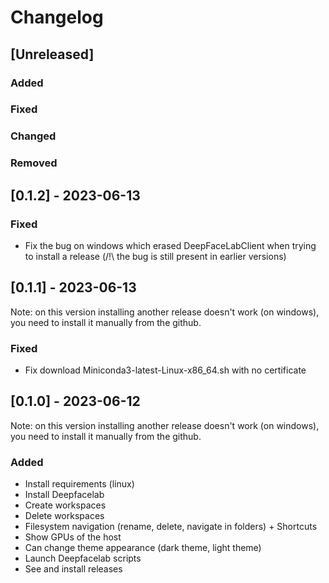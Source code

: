 # Changelog

## [Unreleased]

### Added

### Fixed

### Changed

### Removed

## [0.1.2] - 2023-06-13

### Fixed

- Fix the bug on windows which erased DeepFaceLabClient when trying to install a release (/!\ the bug is still present in earlier versions) 

## [0.1.1] - 2023-06-13

Note: on this version installing another release doesn't work (on windows), you need to install it manually from the github.

### Fixed

- Fix download Miniconda3-latest-Linux-x86_64.sh with no certificate


## [0.1.0] - 2023-06-12

Note: on this version installing another release doesn't work (on windows), you need to install it manually from the github.

### Added

- Install requirements (linux)
- Install Deepfacelab
- Create workspaces
- Delete workspaces
- Filesystem navigation (rename, delete, navigate in folders) + Shortcuts
- Show GPUs of the host
- Can change theme appearance (dark theme, light theme)
- Launch Deepfacelab scripts
- See and install releases
